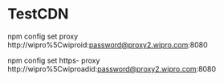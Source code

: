 # TestCDN

npm config set proxy http://wipro%5Cwiproid:password@proxy2.wipro.com:8080

npm config set https- proxy http://wipro%5Cwiproadid:password@proxy2.wipro.com:8080
